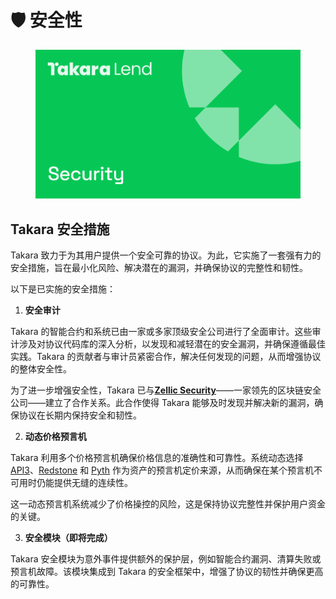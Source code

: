 # 🛡️ 安全性

<figure><img src="../.gitbook/assets/security.png" alt=""><figcaption></figcaption></figure>

## Takara 安全措施

Takara 致力于为其用户提供一个安全可靠的协议。为此，它实施了一套强有力的安全措施，旨在最小化风险、解决潜在的漏洞，并确保协议的完整性和韧性。

以下是已实施的安全措施：

1. **安全审计**

Takara 的智能合约和系统已由一家或多家顶级安全公司进行了全面审计。这些审计涉及对协议代码库的深入分析，以发现和减轻潜在的安全漏洞，并确保遵循最佳实践。Takara 的贡献者与审计员紧密合作，解决任何发现的问题，从而增强协议的整体安全性。

为了进一步增强安全性，Takara 已与[**Zellic Security**](https://www.zellic.io/)——一家领先的区块链安全公司——建立了合作关系。此合作使得 Takara 能够及时发现并解决新的漏洞，确保协议在长期内保持安全和韧性。

2. **动态价格预言机**

Takara 利用多个价格预言机确保价格信息的准确性和可靠性。系统动态选择 [API3](https://api3.org/)、[Redstone](https://www.redstone.finance/) 和 [Pyth](https://www.pyth.network/) 作为资产的预言机定价来源，从而确保在某个预言机不可用时仍能提供无缝的连续性。

这一动态预言机系统减少了价格操控的风险，这是保持协议完整性并保护用户资金的关键。

3. **安全模块（即将完成）**

Takara 安全模块为意外事件提供额外的保护层，例如智能合约漏洞、清算失败或预言机故障。该模块集成到 Takara 的安全框架中，增强了协议的韧性并确保更高的可靠性。

